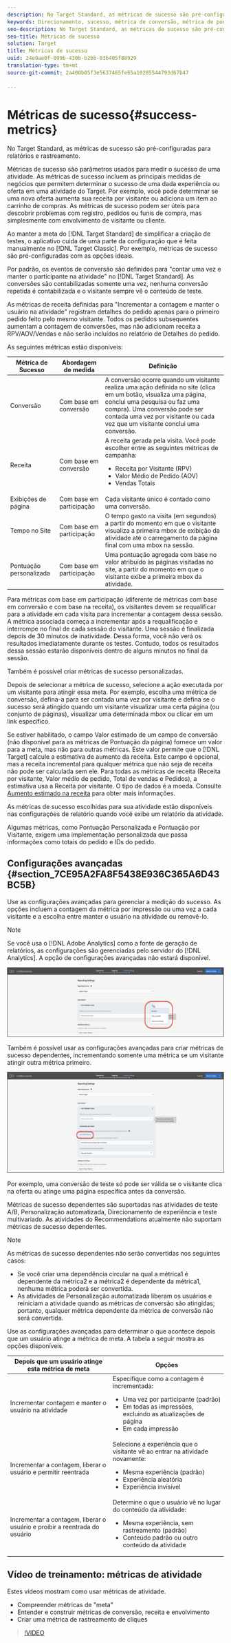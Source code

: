 ```yaml
---
description: No Target Standard, as métricas de sucesso são pré-configuradas para relatórios e rastreamento.
keywords: Direcionamento, sucesso, métrica de conversão, métrica de pontuação da página, métrica de exibições de página, métricas de receita, métrica de tempo no site, valor estimado, configurações avançadas
seo-description: No Target Standard, as métricas de sucesso são pré-configuradas para relatórios e rastreamento.
seo-title: Métricas de sucesso
solution: Target
title: Métricas de sucesso
uuid: 24e9ae0f-099b-430b-b2bb-03b405f88929
translation-type: tm+mt
source-git-commit: 2a400b05f3e5637465fe65a10285544793d67b47

---
```



# Métricas de sucesso{#success-metrics}

No Target Standard, as métricas de sucesso são pré-configuradas para relatórios e rastreamento.

Métricas de sucesso são parâmetros usados para medir o sucesso de uma atividade. As métricas de sucesso incluem as principais medidas de negócios que permitem determinar o sucesso de uma dada experiência ou oferta em uma atividade do Target. Por exemplo, você pode determinar se uma nova oferta aumenta sua receita por visitante ou adiciona um item ao carrinho de compras. As métricas de sucesso podem ser úteis para descobrir problemas com registro, pedidos ou funis de compra, mas simplesmente com envolvimento de visitante ou cliente.

Ao manter a meta do [!DNL Target Standard] de simplificar a criação de testes, o aplicativo cuida de uma parte da configuração que é feita manualmente no [!DNL Target Classic]. Por exemplo, métricas de sucesso são pré-configuradas com as opções ideais.

Por padrão, os eventos de conversão são definidos para &quot;contar uma vez e manter o participante na atividade&quot; no [!DNL Target Standard]. As conversões são contabilizadas somente uma vez, nenhuma conversão repetida é contabilizada e o visitante sempre vê o conteúdo de teste.

As métricas de receita definidas para &quot;Incrementar a contagem e manter o usuário na atividade&quot; registram detalhes do pedido apenas para o primeiro pedido feito pelo mesmo visitante. Todos os pedidos subsequentes aumentam a contagem de conversões, mas não adicionam receita a RPV/AOV/Vendas e não serão incluídos no relatório de Detalhes do pedido.

As seguintes métricas estão disponíveis:

| Métrica de Sucesso | Abordagem de medida | Definição |
|--- |--- |--- |
| Conversão | Com base em conversão | A conversão ocorre quando um visitante realiza uma ação definida no site (clica em um botão, visualiza uma página, conclui uma pesquisa ou faz uma compra). Uma conversão pode ser contada uma vez por visitante ou cada vez que um visitante conclui uma conversão. |
| Receita | Com base em conversão | A receita gerada pela visita. Você pode escolher entre as seguintes métricas de campanha:<ul><li>Receita por Visitante (RPV)</li><li>Valor Médio de Pedido (AOV)</li><li>Vendas Totais</li></ul> |
| Exibições de página | Com base em participação | Cada visitante único é contado como uma conversão. |
| Tempo no Site | Com base em participação | O tempo gasto na visita (em segundos) a partir do momento em que o visitante visualiza a primeira mbox de exibição da atividade até o carregamento da página final com uma mbox na sessão. |
| Pontuação personalizada | Com base em participação | Uma pontuação agregada com base no valor atribuído às páginas visitadas no site, a partir do momento em que o visitante exibe a primeira mbox da atividade. |

Para métricas com base em participação (diferente de métricas com base em conversão e com base na receita), os visitantes devem se requalificar para a atividade em cada visita para incrementar a contagem dessa sessão. A métrica associada começa a incrementar após a requalificação e interrompe no final de cada sessão do visitante. Uma sessão é finalizada depois de 30 minutos de inatividade. Dessa forma, você não verá os resultados imediatamente durante os testes. Contudo, todos os resultados dessa sessão estarão disponíveis dentro de alguns minutos no final da sessão.

Também é possível criar métricas de sucesso personalizadas.

Depois de selecionar a métrica de sucesso, selecione a ação executada por um visitante para atingir essa meta. Por exemplo, escolha uma métrica de conversão, defina-a para ser contada uma vez por visitante e defina se o sucesso será atingido quando um visitante visualizar uma certa página (ou conjunto de páginas), visualizar uma determinada mbox ou clicar em um link específico.

Se estiver habilitado, o campo Valor estimado de um campo de conversão (não disponível para as métricas de Pontuação da página) fornece um valor para a meta, mas não para outras métricas. Este valor permite que o [!DNL Target] calcule a estimativa de aumento da receita. Este campo é opcional, mas a receita incremental para qualquer métrica que não seja de receita não pode ser calculada sem ele. Para todas as métricas de receita (Receita por visitante, Valor médio de pedido, Total de vendas e Pedidos), a estimativa usa a Receita por visitante. O tipo de dados é a moeda. Consulte [Aumento estimado na receita](../../administrating-target/r-target-account-preferences/estimating-lift-in-revenue.md#concept_32F875D8F91349CE86AF391F65BEAEEE) para obter mais informações.

As métricas de sucesso escolhidas para sua atividade estão disponíveis nas configurações de relatório quando você exibe um relatório da atividade.

Algumas métricas, como Pontuação Personalizada e Pontuação por Visitante, exigem uma implementação personalizada que passa informações como totais do pedido e IDs do pedido.

## Configurações avançadas {#section_7CE95A2FA8F5438E936C365A6D43BC5B}

Use as configurações avançadas para gerenciar a medição do sucesso. As opções incluem a contagem da métrica por impressão ou uma vez a cada visitante e a escolha entre manter o usuário na atividade ou removê-lo.

>[!NOTE]
>
>Se você usa o [!DNL Adobe Analytics] como a fonte de geração de relatórios, as configurações são gerenciadas pelo servidor do [!DNL Analytics]. A opção de configurações avançadas não estará disponível.

![Menu suspenso Configurações avançadas](/help/c-activities/r-success-metrics/assets/Menu_AdvancedSettings.png)

Também é possível usar as configurações avançadas para criar métricas de sucesso dependentes, incrementando somente uma métrica se um visitante atingir outra métrica primeiro.

![Adicionar dependência](/help/c-activities/r-success-metrics/assets/UI_dep_success_metric.png)

Por exemplo, uma conversão de teste só pode ser válida se o visitante clica na oferta ou atinge uma página específica antes da conversão.

Métricas de sucesso dependentes são suportadas nas atividades de teste A/B, Personalização automatizada, Direcionamento de experiência e teste multivariado. As atividades do Recommendations atualmente não suportam métricas de sucesso dependentes.

>[!NOTE]
>
>As métricas de sucesso dependentes não serão convertidas nos seguintes casos:

* Se você criar uma dependência circular na qual a métrica1 é dependente da métrica2 e a métrica2 é dependente da métrica1, nenhuma métrica poderá ser convertida.
* As atividades de Personalização automatizada liberam os usuários e reiniciam a atividade quando as métricas de conversão são atingidas; portanto, qualquer métrica dependente da métrica de conversão não será convertida.

Use as configurações avançadas para determinar o que acontece depois que um usuário atinge a métrica de meta. A tabela a seguir mostra as opções disponíveis.

| Depois que um usuário atinge esta métrica de meta | Opções |
|--- |--- |
| Incrementar contagem e manter o usuário na atividade | Especifique como a contagem é incrementada:<ul><li>Uma vez por participante (padrão)</li><li>Em todas as impressões, excluindo as atualizações de página</li><li>Em cada impressão</li></ul> |
| Incrementar a contagem, liberar o usuário e permitir reentrada | Selecione a experiência que o visitante vê ao entrar na atividade novamente:<ul><li>Mesma experiência (padrão)</li><li>Experiência aleatória</li><li>Experiência invisível</li></ul> |
| Incrementar a contagem, liberar o usuário e proibir a reentrada do usuário | Determine o que o usuário vê no lugar do conteúdo da atividade:<ul><li>Mesma experiência, sem rastreamento (padrão)</li><li>Conteúdo padrão ou outro conteúdo da atividade</li></ul> |

## Vídeo de treinamento: métricas de atividade

Estes vídeos mostram como usar métricas de atividade.

* Compreender métricas de &quot;meta&quot;
* Entender e construir métricas de conversão, receita e envolvimento
* Criar uma métrica de rastreamento de cliques

>[!VIDEO](https://video.tv.adobe.com/v/17380?captions=por_br)